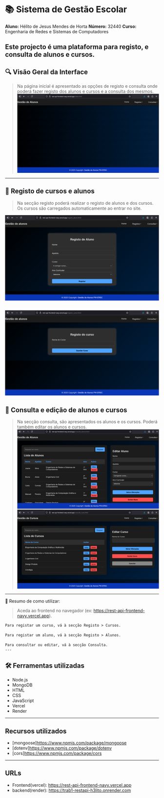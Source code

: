 # 📚 Sistema de Gestão Escolar

**Aluno:** Hélito de Jesus Mendes de Horta 
**Número:** 32440 
**Curso:** Engenharia de Redes e Sistemas de Computadores  

Este projecto é uma plataforma para registo, e consulta de alunos e cursos.
---

## 🔍 Visão Geral da Interface
> Na página inicial é apresentado as opções de registo e consulta onde poderá fazer registo dos alunos e cursos e a consulta dos mesmos.
![Página Inicial](./images/index.png)
---
## 📝 Registo de cursos e alunos
 > Na secção registo poderá realizar o registo de alunos e dos cursos. Os cursos são carregados automaticamente ao entrar no site.

 ![Registo Aluno](./images/aluno.png)

 ![Registo Curso](./images/curso.png)
---
## 📖 Consulta e edição de alunos e cursos
> Na secção consulta, são apresentados os alunos e os cursos. Poderá também editar os alunos e cursos. 
![Lista de Alunos](./images/cons_aluno.png)
![Lista de Cursos](./images/cons_curso.png)
---
🚀  Resumo de como utilizar:
 > Aceda ao frontend no navegador (ex: https://rest-api-frontend-navy.vercel.app).

    Para registar um curso, vá à secção Registo > Cursos.

    Para registar um aluno, vá à secção Registo > Alunos.

    Para consultar ou editar, vá à secção Consulta.
    ---
## 🛠️ Ferramentas utilizadas
- Node.js
- MongoDB
- HTML
- CSS
- JavaScript
- Vercel
- Render
---

## Recursos utilizados
- [mongoose]https://www.npmjs.com/package/mongoose
- [dotenv]https://www.npmjs.com/package/dotenv
- [cors]https://www.npmjs.com/package/cors
---
## URLs
- Frontend(vercel): https://rest-api-frontend-navy.vercel.app
- backend(render): https://trab1-restapi-h3lito.onrender.com


